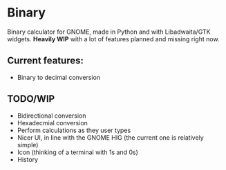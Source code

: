 # Binary

Binary calculator for GNOME, made in Python and with Libadwaita/GTK widgets. **Heavily WIP** with a lot of features planned and missing right now.

## Current features:
- Binary to decimal conversion

## TODO/WIP
- Bidirectional conversion
- Hexadecmial conversion
- Perform calculations as they user types 
- Nicer UI, in line with the GNOME HIG (the current one is relatively simple)
- Icon (thinking of a terminal with 1s and 0s)
- History
